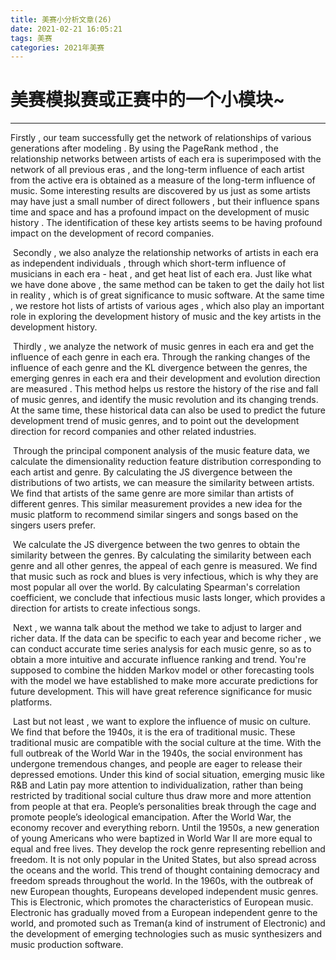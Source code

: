 ```yaml
---
title: 美赛小分析文章(26)
date: 2021-02-21 16:05:21
tags: 美赛
categories: 2021年美赛
---
```




# 美赛模拟赛或正赛中的一个小模块~

---



<!--more-->
Firstly , our team successfully get the network of relationships of various generations after modeling . By using the PageRank method , the relationship networks between artists of each era is superimposed with the network of all previous eras , and the long-term influence of each artist from the active era is obtained as a measure of the long-term influence of music. Some interesting results are discovered by us just as some artists may have just a small number of direct followers , but their influence spans time and space and has a profound impact on the development of music history . The identification of these key artists seems to be having profound impact on the development of record companies.

​			 Secondly , we also analyze the relationship networks of artists in each era as independent individuals , through which short-term influence of musicians in each era - heat , and get heat list of each era. Just like what we have done above , the same method can be taken to get the daily hot list in reality , which is of great significance to music software. At the same time , we restore hot lists of artists of various ages , which also play an important role in exploring the development history of music and the key artists in the development history.

​			Thirdly , we analyze the network of music genres in each era and get the influence of each genre in each era. Through the ranking changes of the influence of each genre and the KL divergence between the genres, the emerging genres in each era and their development and evolution direction are measured . This method helps us restore the history of the rise and fall of music genres, and identify the music revolution and its changing trends. At the same time, these historical data can also be used to predict the future development trend of music genres, and to point out the development direction for record companies and other related industries.

​			 Through the principal component analysis of the music feature data, we calculate the dimensionality reduction feature distribution corresponding to each artist and genre. By calculating the JS divergence between the distributions of two artists, we can measure the similarity between artists. We find that artists of the same genre are more similar than artists of different genres. This similar measurement provides a new idea for the music platform to recommend similar singers and songs based on the singers users prefer.

​			  We calculate the JS divergence between the two genres to obtain the similarity between the genres. By calculating the similarity between each genre and all other genres, the appeal of each genre is measured. We find that music such as rock and blues is very infectious, which is why they are most popular all over the world. By calculating Spearman's correlation coefficient, we conclude that infectious music lasts longer, which provides a direction for artists to create infectious songs.

​			 Next , we wanna talk about the method we take to adjust to larger and richer data. If the data can be specific to each year and become richer , we can conduct accurate time series analysis for each music genre, so as to obtain a more intuitive and accurate influence ranking and trend. You're supposed to combine the hidden Markov model or other forecasting tools with the model we have established to make more accurate predictions for future development. This will have great reference significance for music platforms. 

​			 Last but not least , we want to explore the influence of music on culture. We find that before the 1940s, it is the era of traditional music. These traditional music are compatible with the social culture at the time. With the full outbreak of the World War in the 1940s, the social environment has undergone tremendous changes, and people are eager to release their depressed emotions. Under this kind of social situation, emerging music like R&B and Latin pay more attention to individualization, rather than being restricted by traditional social culture thus draw more and more attention from people at that era. People’s personalities break through the cage and promote people’s ideological emancipation. After the World War, the economy recover and everything reborn. Until the 1950s, a new generation of young Americans who were baptized in World War II are more equal to equal and free lives. They develop the rock genre representing rebellion and freedom. It is not only popular in the United States, but also spread across the oceans and the world. This trend of thought containing democracy and freedom spreads throughout the world. In the 1960s, with the outbreak of new European thoughts, Europeans developed independent music genres. This is Electronic, which promotes the characteristics of European music. Electronic has gradually moved from a European independent genre to the world, and promoted such as Treman(a kind of instrument of Electronic) and the development of emerging technologies such as music synthesizers and music production software.